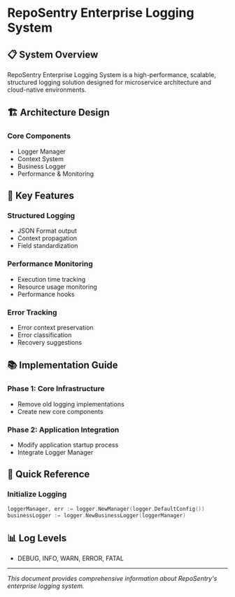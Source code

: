 # RepoSentry Enterprise Logging System

## 📋 System Overview

RepoSentry Enterprise Logging System is a high-performance, scalable, structured logging solution designed for microservice architecture and cloud-native environments.

## 🏗️ Architecture Design

### Core Components
- Logger Manager
- Context System
- Business Logger
- Performance & Monitoring

## 🔧 Key Features

### Structured Logging
- JSON Format output
- Context propagation
- Field standardization

### Performance Monitoring
- Execution time tracking
- Resource usage monitoring
- Performance hooks

### Error Tracking
- Error context preservation
- Error classification
- Recovery suggestions

## 📚 Implementation Guide

### Phase 1: Core Infrastructure
- Remove old logging implementations
- Create new core components

### Phase 2: Application Integration
- Modify application startup process
- Integrate Logger Manager

## 🔧 Quick Reference

### Initialize Logging
```go
loggerManager, err := logger.NewManager(logger.DefaultConfig())
businessLogger := logger.NewBusinessLogger(loggerManager)
```

## 📊 Log Levels
- DEBUG, INFO, WARN, ERROR, FATAL

---
*This document provides comprehensive information about RepoSentry's enterprise logging system.*
